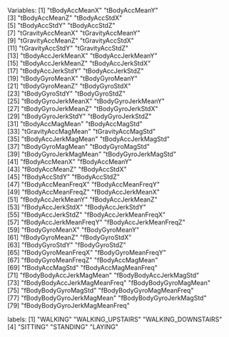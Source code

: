 Variables:
[1] "tBodyAccMeanX"                "tBodyAccMeanY"               
 [3] "tBodyAccMeanZ"                "tBodyAccStdX"                
 [5] "tBodyAccStdY"                 "tBodyAccStdZ"                
 [7] "tGravityAccMeanX"             "tGravityAccMeanY"            
 [9] "tGravityAccMeanZ"             "tGravityAccStdX"             
[11] "tGravityAccStdY"              "tGravityAccStdZ"             
[13] "tBodyAccJerkMeanX"            "tBodyAccJerkMeanY"           
[15] "tBodyAccJerkMeanZ"            "tBodyAccJerkStdX"            
[17] "tBodyAccJerkStdY"             "tBodyAccJerkStdZ"            
[19] "tBodyGyroMeanX"               "tBodyGyroMeanY"              
[21] "tBodyGyroMeanZ"               "tBodyGyroStdX"               
[23] "tBodyGyroStdY"                "tBodyGyroStdZ"               
[25] "tBodyGyroJerkMeanX"           "tBodyGyroJerkMeanY"          
[27] "tBodyGyroJerkMeanZ"           "tBodyGyroJerkStdX"           
[29] "tBodyGyroJerkStdY"            "tBodyGyroJerkStdZ"           
[31] "tBodyAccMagMean"              "tBodyAccMagStd"              
[33] "tGravityAccMagMean"           "tGravityAccMagStd"           
[35] "tBodyAccJerkMagMean"          "tBodyAccJerkMagStd"          
[37] "tBodyGyroMagMean"             "tBodyGyroMagStd"             
[39] "tBodyGyroJerkMagMean"         "tBodyGyroJerkMagStd"         
[41] "fBodyAccMeanX"                "fBodyAccMeanY"               
[43] "fBodyAccMeanZ"                "fBodyAccStdX"                
[45] "fBodyAccStdY"                 "fBodyAccStdZ"                
[47] "fBodyAccMeanFreqX"            "fBodyAccMeanFreqY"           
[49] "fBodyAccMeanFreqZ"            "fBodyAccJerkMeanX"           
[51] "fBodyAccJerkMeanY"            "fBodyAccJerkMeanZ"           
[53] "fBodyAccJerkStdX"             "fBodyAccJerkStdY"            
[55] "fBodyAccJerkStdZ"             "fBodyAccJerkMeanFreqX"       
[57] "fBodyAccJerkMeanFreqY"        "fBodyAccJerkMeanFreqZ"       
[59] "fBodyGyroMeanX"               "fBodyGyroMeanY"              
[61] "fBodyGyroMeanZ"               "fBodyGyroStdX"               
[63] "fBodyGyroStdY"                "fBodyGyroStdZ"               
[65] "fBodyGyroMeanFreqX"           "fBodyGyroMeanFreqY"          
[67] "fBodyGyroMeanFreqZ"           "fBodyAccMagMean"             
[69] "fBodyAccMagStd"               "fBodyAccMagMeanFreq"         
[71] "fBodyBodyAccJerkMagMean"      "fBodyBodyAccJerkMagStd"      
[73] "fBodyBodyAccJerkMagMeanFreq"  "fBodyBodyGyroMagMean"        
[75] "fBodyBodyGyroMagStd"          "fBodyBodyGyroMagMeanFreq"    
[77] "fBodyBodyGyroJerkMagMean"     "fBodyBodyGyroJerkMagStd"     
[79] "fBodyBodyGyroJerkMagMeanFreq"

labels:
[1] "WALKING"            "WALKING_UPSTAIRS"   "WALKING_DOWNSTAIRS"
[4] "SITTING"            "STANDING"           "LAYING"    
